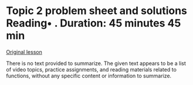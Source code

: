 # Topic 2 problem sheet and solutions Reading• . Duration: 45 minutes 45 min

[Original lesson](https://www.coursera.org/learn/uol-discrete-mathematics/supplement/dQ2uS/topic-2-problem-sheet-and-solutions)

There is no text provided to summarize. The given text appears to be a list of video topics, practice assignments, and reading materials related to functions, without any specific content or information to summarize.


